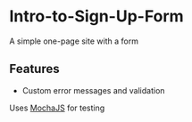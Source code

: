 # Intro-to-Sign-Up-Form

A simple one-page site with a form

## Features
* Custom error messages and validation

Uses [MochaJS](https://mochajs.org/) for testing

